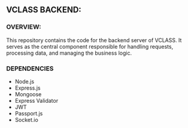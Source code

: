 ## VCLASS BACKEND:

### OVERVIEW:
This repository contains the code for the backend server of VCLASS. It serves as the central component responsible for handling requests, processing data, and managing the business logic.

### DEPENDENCIES
- Node.js
- Express.js
- Mongoose
- Express Validator
- JWT
- Passport.js
- Socket.io